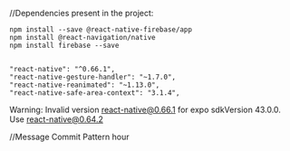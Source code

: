 //Dependencies present in the project:

    npm install --save @react-native-firebase/app
    npm install @react-navigation/native
    npm install firebase --save


    "react-native": "^0.66.1",
    "react-native-gesture-handler": "~1.7.0",
    "react-native-reanimated": "~1.13.0",
    "react-native-safe-area-context": "3.1.4",


Warning: Invalid version react-native@0.66.1 for expo sdkVersion 43.0.0. Use react-native@0.64.2

//Message Commit Pattern
hour
